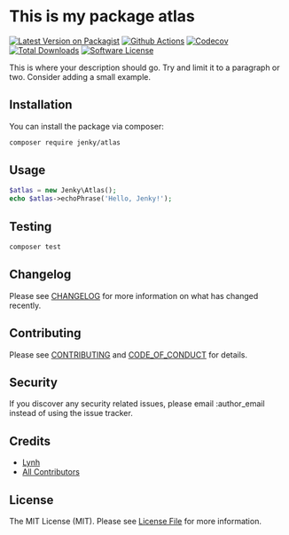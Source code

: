 
# This is my package atlas

[![Latest Version on Packagist][ico-version]][link-packagist]
[![Github Actions][ico-gh-actions]][link-gh-actions]
[![Codecov][ico-codecov]][link-codecov]
[![Total Downloads][ico-downloads]][link-downloads]
[![Software License][ico-license]](LICENSE.md)

This is where your description should go. Try and limit it to a paragraph or two. Consider adding a small example.

## Installation

You can install the package via composer:

```bash
composer require jenky/atlas
```

## Usage

```php
$atlas = new Jenky\Atlas();
echo $atlas->echoPhrase('Hello, Jenky!');
```

## Testing

```bash
composer test
```

## Changelog

Please see [CHANGELOG](CHANGELOG.md) for more information on what has changed recently.

## Contributing

Please see [CONTRIBUTING](CONTRIBUTING.md) and [CODE_OF_CONDUCT](CODE_OF_CONDUCT.md) for details.

## Security

If you discover any security related issues, please email :author_email instead of using the issue tracker.

## Credits

- [Lynh](https://github.com/jenky)
- [All Contributors](../../contributors)

## License

The MIT License (MIT). Please see [License File](LICENSE.md) for more information.

[ico-version]: https://img.shields.io/packagist/v/jenky/atlas.svg?style=for-the-badge
[ico-license]: https://img.shields.io/badge/license-MIT-brightgreen.svg?style=for-the-badge
[ico-travis]: https://img.shields.io/travis/jenky/atlas/master.svg?style=for-the-badge
[ico-scrutinizer]: https://img.shields.io/scrutinizer/coverage/g/jenky/atlas.svg?style=for-the-badge
[ico-code-quality]: https://img.shields.io/scrutinizer/g/jenky/atlas.svg?style=for-the-badge
[ico-gh-actions]: https://img.shields.io/github/actions/workflow/status/jenky/atlas/testing.yml?branch=main&label=actions&logo=github&style=for-the-badge
[ico-codecov]: https://img.shields.io/codecov/c/github/jenky/atlas?logo=codecov&style=for-the-badge
[ico-downloads]: https://img.shields.io/packagist/dt/jenky/atlas.svg?style=for-the-badge

[link-packagist]: https://packagist.org/packages/jenky/atlas
[link-travis]: https://travis-ci.org/jenky/atlas
[link-scrutinizer]: https://scrutinizer-ci.com/g/jenky/atlas/code-structure
[link-code-quality]: https://scrutinizer-ci.com/g/jenky/atlas
[link-gh-actions]: https://github.com/jenky/atlas/actions
[link-codecov]: https://codecov.io/gh/jenky/atlas
[link-downloads]: https://packagist.org/packages/jenky/atlas

